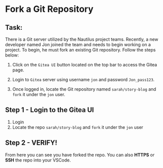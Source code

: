 # Fork a Git Repository

## Task: 
There is a Git server utilized by the Nautilus project teams. Recently, a new developer named Jon joined the team and needs to begin working on a project. To begin, he must fork an existing Git repository. Follow the steps below:

1. Click on the `Gitea UI` button located on the top bar to access the Gitea page.

2. Login to `Gitea` server using username `jon` and password `Jon_pass123`.

3. Once logged in, locate the Git repository named `sarah/story-blog` and `fork` it under the `jon` user.

## Step 1 - Login to the Gitea UI
1. Login
2. Locate the repo `sarah/story-blog` and `fork` it under the `jon` user
 
## Step 2 - VERIFY!
From here you can see you have forked the repo. You can also **HTTPS** or **SSH** the repo into your VSCode. 
